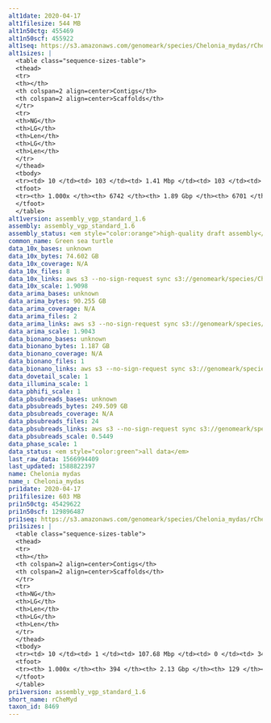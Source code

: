 ```yaml
---
alt1date: 2020-04-17
alt1filesize: 544 MB
alt1n50ctg: 455469
alt1n50scf: 455922
alt1seq: https://s3.amazonaws.com/genomeark/species/Chelonia_mydas/rCheMyd1/assembly_vgp_standard_1.6/rCheMyd1.alt.asm.20200417.fasta.gz
alt1sizes: |
  <table class="sequence-sizes-table">
  <thead>
  <tr>
  <th></th>
  <th colspan=2 align=center>Contigs</th>
  <th colspan=2 align=center>Scaffolds</th>
  </tr>
  <tr>
  <th>NG</th>
  <th>LG</th>
  <th>Len</th>
  <th>LG</th>
  <th>Len</th>
  </tr>
  </thead>
  <tbody>
  <tr><td> 10 </td><td> 103 </td><td> 1.41 Mbp </td><td> 103 </td><td> 1.41 Mbp </td></tr>  <tr><td> 20 </td><td> 265 </td><td> 1.00 Mbp </td><td> 265 </td><td> 1.00 Mbp </td></tr>  <tr><td> 30 </td><td> 481 </td><td> 0.77 Mbp </td><td> 481 </td><td> 0.77 Mbp </td></tr>  <tr><td> 40 </td><td> 764 </td><td> 0.59 Mbp </td><td> 764 </td><td> 0.59 Mbp </td></tr>  <tr style="background-color:#cccccc;"><td> 50 </td><td> 1129 </td><td> 0.46 Mbp </td><td> 1129 </td><td> 0.46 Mbp </td></tr>  <tr><td> 60 </td><td> 1606 </td><td> 0.35 Mbp </td><td> 1605 </td><td> 0.35 Mbp </td></tr>  <tr><td> 70 </td><td> 2252 </td><td> 0.25 Mbp </td><td> 2247 </td><td> 0.25 Mbp </td></tr>  <tr><td> 80 </td><td> 3143 </td><td> 0.18 Mbp </td><td> 3134 </td><td> 0.18 Mbp </td></tr>  <tr><td> 90 </td><td> 4391 </td><td> 0.13 Mbp </td><td> 4372 </td><td> 0.13 Mbp </td></tr>  <tr><td> 100 </td><td> 6741 </td><td> 220  bp </td><td> 6700 </td><td> 220  bp </td></tr>  </tbody>
  <tfoot>
  <tr><th> 1.000x </th><th> 6742 </th><th> 1.89 Gbp </th><th> 6701 </th><th> 1.89 Gbp </th></tr>
  </tfoot>
  </table>
alt1version: assembly_vgp_standard_1.6
assembly: assembly_vgp_standard_1.6
assembly_status: <em style="color:orange">high-quality draft assembly</em>
common_name: Green sea turtle
data_10x_bases: unknown
data_10x_bytes: 74.602 GB
data_10x_coverage: N/A
data_10x_files: 8
data_10x_links: aws s3 --no-sign-request sync s3://genomeark/species/Chelonia_mydas/rCheMyd1/genomic_data/10x/ .<br>
data_10x_scale: 1.9098
data_arima_bases: unknown
data_arima_bytes: 90.255 GB
data_arima_coverage: N/A
data_arima_files: 2
data_arima_links: aws s3 --no-sign-request sync s3://genomeark/species/Chelonia_mydas/rCheMyd1/genomic_data/arima/ .<br>
data_arima_scale: 1.9043
data_bionano_bases: unknown
data_bionano_bytes: 1.187 GB
data_bionano_coverage: N/A
data_bionano_files: 1
data_bionano_links: aws s3 --no-sign-request sync s3://genomeark/species/Chelonia_mydas/rCheMyd1/genomic_data/bionano/ .<br>
data_dovetail_scale: 1
data_illumina_scale: 1
data_pbhifi_scale: 1
data_pbsubreads_bases: unknown
data_pbsubreads_bytes: 249.509 GB
data_pbsubreads_coverage: N/A
data_pbsubreads_files: 24
data_pbsubreads_links: aws s3 --no-sign-request sync s3://genomeark/species/Chelonia_mydas/rCheMyd1/genomic_data/pacbio/ . --exclude "*ccs.bam*"<br>
data_pbsubreads_scale: 0.5449
data_phase_scale: 1
data_status: <em style="color:green">all data</em>
last_raw_data: 1566994409
last_updated: 1588822397
name: Chelonia mydas
name_: Chelonia_mydas
pri1date: 2020-04-17
pri1filesize: 603 MB
pri1n50ctg: 45429622
pri1n50scf: 129896487
pri1seq: https://s3.amazonaws.com/genomeark/species/Chelonia_mydas/rCheMyd1/assembly_vgp_standard_1.6/rCheMyd1.pri.asm.20200417.fasta.gz
pri1sizes: |
  <table class="sequence-sizes-table">
  <thead>
  <tr>
  <th></th>
  <th colspan=2 align=center>Contigs</th>
  <th colspan=2 align=center>Scaffolds</th>
  </tr>
  <tr>
  <th>NG</th>
  <th>LG</th>
  <th>Len</th>
  <th>LG</th>
  <th>Len</th>
  </tr>
  </thead>
  <tbody>
  <tr><td> 10 </td><td> 1 </td><td> 107.68 Mbp </td><td> 0 </td><td> 343.34 Mbp </td></tr>  <tr><td> 20 </td><td> 3 </td><td> 98.25 Mbp </td><td> 1 </td><td> 262.86 Mbp </td></tr>  <tr><td> 30 </td><td> 6 </td><td> 65.80 Mbp </td><td> 2 </td><td> 199.69 Mbp </td></tr>  <tr><td> 40 </td><td> 10 </td><td> 55.85 Mbp </td><td> 3 </td><td> 140.08 Mbp </td></tr>  <tr style="background-color:#cccccc;"><td> 50 </td><td> 14 </td><td style="background-color:#88ff88;"> 45.43 Mbp </td><td> 5 </td><td style="background-color:#88ff88;"> 129.90 Mbp </td></tr>  <tr><td> 60 </td><td> 19 </td><td> 39.42 Mbp </td><td> 6 </td><td> 124.08 Mbp </td></tr>  <tr><td> 70 </td><td> 25 </td><td> 33.32 Mbp </td><td> 8 </td><td> 101.67 Mbp </td></tr>  <tr><td> 80 </td><td> 33 </td><td> 20.66 Mbp </td><td> 11 </td><td> 44.48 Mbp </td></tr>  <tr><td> 90 </td><td> 47 </td><td> 10.38 Mbp </td><td> 18 </td><td> 19.77 Mbp </td></tr>  <tr><td> 100 </td><td> 393 </td><td> 71  bp </td><td> 128 </td><td> 3.06 Kbp </td></tr>  </tbody>
  <tfoot>
  <tr><th> 1.000x </th><th> 394 </th><th> 2.13 Gbp </th><th> 129 </th><th> 2.17 Gbp </th></tr>
  </tfoot>
  </table>
pri1version: assembly_vgp_standard_1.6
short_name: rCheMyd
taxon_id: 8469
---
```

